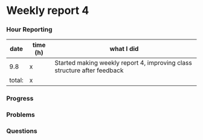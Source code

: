# Weekly report 4

### Hour Reporting
| **date** | **time (h)** | **what I did** 
| --------- | ----------- | --------- 
| 9.8 | x | Started making weekly report 4, improving class structure after feedback
| total: | x

### Progress

### Problems

### Questions
